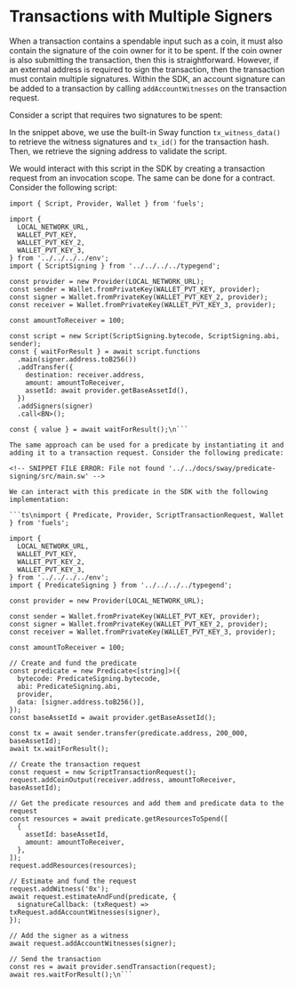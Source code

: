# Transactions with Multiple Signers

When a transaction contains a spendable input such as a coin, it must also contain the signature of the coin owner for it to be spent. If the coin owner is also submitting the transaction, then this is straightforward. However, if an external address is required to sign the transaction, then the transaction must contain multiple signatures. Within the SDK, an account signature can be added to a transaction by calling `addAccountWitnesses` on the transaction request.

Consider a script that requires two signatures to be spent:

<!-- SNIPPET FILE ERROR: File not found '../../docs/sway/script-signing/src/main.sw' -->

In the snippet above, we use the built-in Sway function `tx_witness_data()` to retrieve the witness signatures and `tx_id()` for the transaction hash. Then, we retrieve the signing address to validate the script.

We would interact with this script in the SDK by creating a transaction request from an invocation scope. The same can be done for a contract. Consider the following script:

```ts\nimport type { BN } from 'fuels';
import { Script, Provider, Wallet } from 'fuels';

import {
  LOCAL_NETWORK_URL,
  WALLET_PVT_KEY,
  WALLET_PVT_KEY_2,
  WALLET_PVT_KEY_3,
} from '../../../../env';
import { ScriptSigning } from '../../../../typegend';

const provider = new Provider(LOCAL_NETWORK_URL);
const sender = Wallet.fromPrivateKey(WALLET_PVT_KEY, provider);
const signer = Wallet.fromPrivateKey(WALLET_PVT_KEY_2, provider);
const receiver = Wallet.fromPrivateKey(WALLET_PVT_KEY_3, provider);

const amountToReceiver = 100;

const script = new Script(ScriptSigning.bytecode, ScriptSigning.abi, sender);
const { waitForResult } = await script.functions
  .main(signer.address.toB256())
  .addTransfer({
    destination: receiver.address,
    amount: amountToReceiver,
    assetId: await provider.getBaseAssetId(),
  })
  .addSigners(signer)
  .call<BN>();

const { value } = await waitForResult();\n```

The same approach can be used for a predicate by instantiating it and adding it to a transaction request. Consider the following predicate:

<!-- SNIPPET FILE ERROR: File not found '../../docs/sway/predicate-signing/src/main.sw' -->

We can interact with this predicate in the SDK with the following implementation:

```ts\nimport { Predicate, Provider, ScriptTransactionRequest, Wallet } from 'fuels';

import {
  LOCAL_NETWORK_URL,
  WALLET_PVT_KEY,
  WALLET_PVT_KEY_2,
  WALLET_PVT_KEY_3,
} from '../../../../env';
import { PredicateSigning } from '../../../../typegend';

const provider = new Provider(LOCAL_NETWORK_URL);

const sender = Wallet.fromPrivateKey(WALLET_PVT_KEY, provider);
const signer = Wallet.fromPrivateKey(WALLET_PVT_KEY_2, provider);
const receiver = Wallet.fromPrivateKey(WALLET_PVT_KEY_3, provider);

const amountToReceiver = 100;

// Create and fund the predicate
const predicate = new Predicate<[string]>({
  bytecode: PredicateSigning.bytecode,
  abi: PredicateSigning.abi,
  provider,
  data: [signer.address.toB256()],
});
const baseAssetId = await provider.getBaseAssetId();

const tx = await sender.transfer(predicate.address, 200_000, baseAssetId);
await tx.waitForResult();

// Create the transaction request
const request = new ScriptTransactionRequest();
request.addCoinOutput(receiver.address, amountToReceiver, baseAssetId);

// Get the predicate resources and add them and predicate data to the request
const resources = await predicate.getResourcesToSpend([
  {
    assetId: baseAssetId,
    amount: amountToReceiver,
  },
]);
request.addResources(resources);

// Estimate and fund the request
request.addWitness('0x');
await request.estimateAndFund(predicate, {
  signatureCallback: (txRequest) => txRequest.addAccountWitnesses(signer),
});

// Add the signer as a witness
await request.addAccountWitnesses(signer);

// Send the transaction
const res = await provider.sendTransaction(request);
await res.waitForResult();\n```
